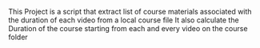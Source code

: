 This Project is a script that extract list of course materials associated with the duration of each video from a local course file
It also calculate the Duration of the course starting from each and every video on the course folder
